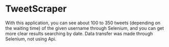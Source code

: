 # TweetScraper
With this application, you can see about 100 to 350 tweets (depending on the waiting time) of the given username through Selenium, and you can get more clear results searching by date. Data transfer was made through Selenium, not using Api.
